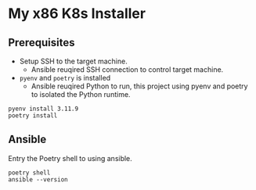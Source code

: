 # My x86 K8s Installer

## Prerequisites

- Setup SSH to the target machine.
  - Ansible reuqired SSH connection to control target machine.
- `pyenv` and `poetry` is installed
  - Ansible reuqired Python to run, this project using pyenv and poetry to isolated the Python runtime.

```shell
pyenv install 3.11.9
poetry install
```

## Ansible

Entry the Poetry shell to using ansible.

```shell
poetry shell
ansible --version
```

